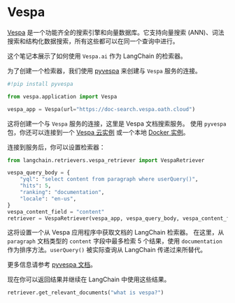 # Vespa

[Vespa](https://vespa.ai/) 是一个功能齐全的搜索引擎和向量数据库。它支持向量搜索 (ANN)、词法搜索和结构化数据搜索，所有这些都可以在同一个查询中进行。

这个笔记本展示了如何使用 `Vespa.ai` 作为 LangChain 的检索器。

为了创建一个检索器，我们使用 [pyvespa](https://pyvespa.readthedocs.io/en/latest/index.html) 来创建与 `Vespa` 服务的连接。

```python
#!pip install pyvespa
```

```python
from vespa.application import Vespa

vespa_app = Vespa(url="https://doc-search.vespa.oath.cloud")
```

这将创建一个与 `Vespa` 服务的连接，这里是 Vespa 文档搜索服务。
使用 `pyvespa` 包，你还可以连接到一个 [Vespa 云实例](https://pyvespa.readthedocs.io/en/latest/deploy-vespa-cloud.html) 或一个本地 [Docker 实例](https://pyvespa.readthedocs.io/en/latest/deploy-docker.html)。

连接到服务后，你可以设置检索器：

```python
from langchain.retrievers.vespa_retriever import VespaRetriever

vespa_query_body = {
    "yql": "select content from paragraph where userQuery()",
    "hits": 5,
    "ranking": "documentation",
    "locale": "en-us",
}
vespa_content_field = "content"
retriever = VespaRetriever(vespa_app, vespa_query_body, vespa_content_field)
```

这将设置一个从 Vespa 应用程序中获取文档的 LangChain 检索器。
在这里，从 `paragraph` 文档类型的 `content` 字段中最多检索 5 个结果，使用 `documentation` 作为排序方法。`userQuery()` 被实际查询从 LangChain 传递过来所替代。

更多信息请参考 [pyvespa 文档](https://pyvespa.readthedocs.io/en/latest/getting-started-pyvespa.html#Query)。

现在你可以返回结果并继续在 LangChain 中使用这些结果。

```python
retriever.get_relevant_documents("what is vespa?")
```